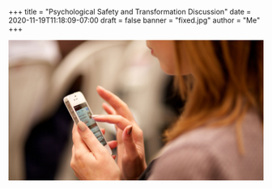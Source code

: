 +++
title = "Psychological Safety and Transformation Discussion"
date = 2020-11-19T11:18:09-07:00
draft = false
banner = "fixed.jpg"
author = "Me"
+++

![Image](fixed.jpg)
